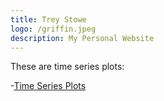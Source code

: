 ```yaml
---
title: Trey Stowe
logo: /griffin.jpeg
description: My Personal Website
---
```


These are time series plots:

-[Time Series Plots](/timeseries/index.md)

